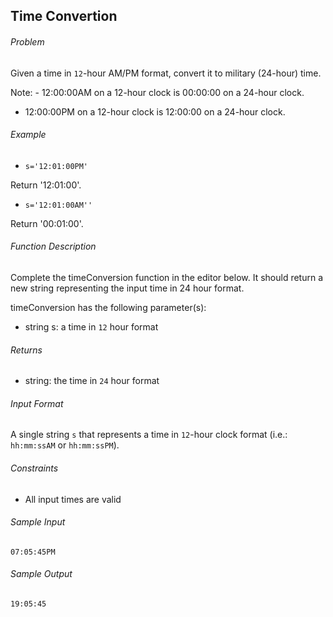 ## Time Convertion

###### Problem

Given a time in `12`-hour AM/PM format, convert it to military (24-hour) time.

Note: - 12:00:00AM on a 12-hour clock is 00:00:00 on a 24-hour clock.
- 12:00:00PM on a 12-hour clock is 12:00:00 on a 24-hour clock.

###### Example

- `s='12:01:00PM'`

Return '12:01:00'.

- `s='12:01:00AM''`

Return '00:01:00'.

###### Function Description

Complete the timeConversion function in the editor below. It should return a new string representing the input time in 24 hour format.

timeConversion has the following parameter(s):

- string s: a time in `12` hour format
###### Returns

- string: the time in `24` hour format

###### Input Format

A single string `s` that represents a time in `12`-hour clock format (i.e.: `hh:mm:ssAM` or `hh:mm:ssPM`).

###### Constraints

- All input times are valid

###### Sample Input
```
07:05:45PM
```

###### Sample Output
```
19:05:45
```